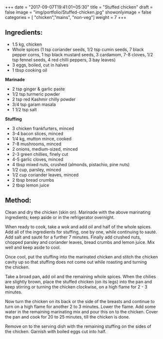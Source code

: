 +++
date = "2017-09-07T19:41:01+05:30"
title = "Stuffed chicken"
draft = false
image = "img/portfolio/Stuffed-chicken.jpg"
showonlyimage = false
categories = [ "chicken","mains", "non-veg"] 
weight = 7
+++


<!--more-->

## Ingredients:

  - 1.5 kg, chicken
  - Whole spices (1 tsp coriander seeds, 1/2 tsp cumin seeds, 7 black
    pepper corns, 1 tsp black mustard seeds, 3 cardamom, 7-8 cloves, 1/2
    tsp fennel seeds, 4 red chilli peppers, 3 bay leaves)
  - 3 eggs, boiled, cut in halves
  - 1 tbsp cooking oil

**Marinade**

  - 2 tsp ginger & garlic paste
  - 1/2 tsp turmeric powder
  - 2 tsp red Kashmir chilly powder
  - 3/4 tsp garam masala
  - 1 1/2 tsp salt

**Stuffing**

  - 3 chicken frankfurters, minced
  - 3-4 bacon slices, minced
  - 1/4 kg, mutton mince, cooked
  - 7-8 mushrooms, minced
  - 2 onions, medium-sized, minced
  - 2-3 green chillies, finely cut
  - 4-5 garlic cloves, minced
  - 4 tbsp mixed nuts, crushed (almonds, pistachio, pine nuts)
  - 1/2 cup, parsley, minced
  - 1/2 cup coriander leaves, minced
  - 2 tbsp bread crumbs
  - 2 tbsp lemon juice

## Method:

Clean and dry the chicken (skin on). Marinade with the above marinating
ingredients; keep aside or in the refrigerator overnight.

When ready to cook, take a wok and add oil and half of the whole spices.
Add all of the ingredients for stuffing, one by one, while continuing to
sauté. Add salt and sauté for a further 7 minutes. Finally add crushed
nuts, chopped parsley and coriander leaves, bread crumbs and lemon
juice. Mix well and keep aside to cool.

Once cool, put the stuffing into the marinated chicken and stitch the
chicken cavity up so that stuffing does not come out while roasting and
turning the chicken.

Take a broad pan, add oil and the remaining whole spices. When the
chilies are slightly brown, place the stuffed chicken (on its legs) into
the pan and keep stirring or turning the chicken clockwise, on a high
flame for 2 - 3 minutes.

Now turn the chicken on its back or the side of the breasts and continue
to turn on a high flame for another 2 to 3 minutes. Lower the flame. Add
some water in the remaining marinating mix and pour this on to the
chicken. Cover the pan and cook for 20 to 25 minutes, till the chicken
is done.

Remove on to the serving dish with the remaining stuffing on the sides
of the chicken. Garnish with boiled eggs cut into half.


